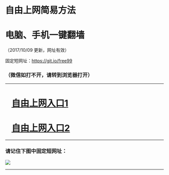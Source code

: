 ﻿# 自由上网简易方法

# 电脑、手机一键翻墙

（2017/10/09 更新，网址有效）

固定短网址：https://git.io/free99

### （微信如打不开，请转到浏览器打开）


***





# &nbsp;&nbsp; <a href="http://ft1815613384.fwq-tz-1001.info/fwqtz01.html?t=10090011615 " target="_blank">自由上网入口1</a>
# &nbsp;&nbsp; <a href="http://ft1653430678.fwq-tz-1002.info/fwqtz02.html?t=100900111517 " target="_blank">自由上网入口2</a>
***

### 请记住下图中固定短网址：

<img src="https://s3-us-west-2.amazonaws.com/fwq-1001/yjfq-20170905okok.png" /> 


***

